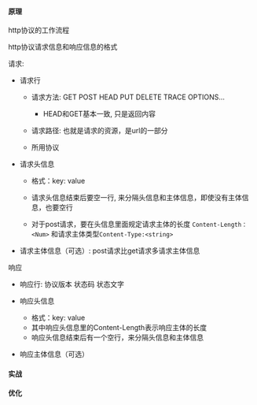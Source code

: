 #### 原理

http协议的工作流程

http协议请求信息和响应信息的格式

请求:

- 请求行	

  - 请求方法: GET POST HEAD PUT DELETE TRACE OPTIONS...

    - HEAD和GET基本一致, 只是返回内容

  - 请求路径: 也就是请求的资源，是url的一部分

  - 所用协议

    

- 请求头信息

  - 格式：key: value

  - 请求头信息结束后要空一行, 来分隔头信息和主体信息，即使没有主体信息，也要空行

  - 对于post请求，要在头信息里面规定请求主体的长度  `Content-Length：<Num>` 和请求主体类型`Content-Type:<string>`

    

- 请求主体信息（可选）: post请求比get请求多请求主体信息



响应

- 响应行: 协议版本 状态码 状态文字

- 响应头信息

  - 格式：key: value
  - 其中响应头信息里的Content-Length表示响应主体的长度
  - 响应头信息结束后有一个空行，来分隔头信息和主体信息

- 响应主体信息（可选）

  

#### 实战

#### 优化





